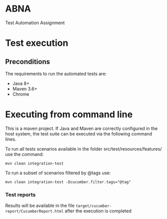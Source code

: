 # ABNA
Test Automation Assignment


# Test execution
## Preconditions
The requirements to run the automated tests are:
- Java 8+
- Maven 3.6+
- Chrome

# Executing from command line
This is a maven project. If Java and Maven are correctly configured in the host system, the test suite can be executed via the following command lines.

To run all tests scenarios available in the folder src/test/resources/features/ use the command:

` mvn clean integration-test `

To run a subset of scenarios filtered by @tags use:

`mvn clean integration-test -Dcucumber.filter.tags="@tag"`

### Test reports

Results will be available in the file `target/cucumber-report/CucumberReport.html` after the execution is completed